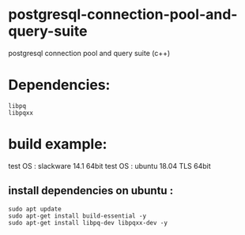 # postgresql-connection-pool-and-query-suite
postgresql connection pool  and query suite (c++)

# Dependencies:
```
libpq 
libpqxx

```
# build  example:

test OS : slackware 14.1 64bit
test OS : ubuntu 18.04 TLS 64bit

## install dependencies on ubuntu :
```
sudo apt update 
sudo apt-get install build-essential -y
sudo apt-get install libpq-dev libpqxx-dev -y
```

